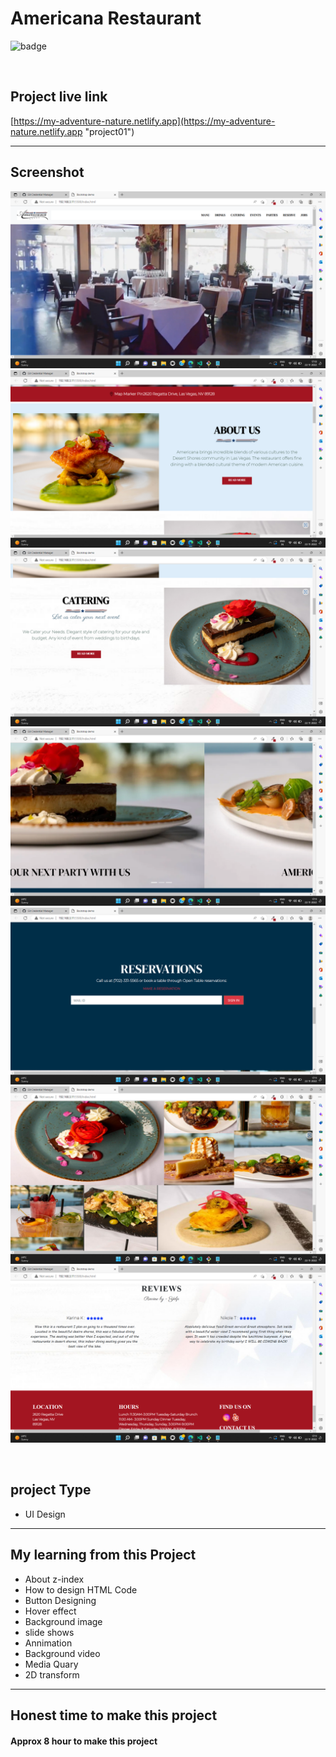 # Americana Restaurant



![badge](https://img.shields.io/badge/Technologies-HTML/CSS/Bootstrap-green)

<br>

## Project live link
[https://my-adventure-nature.netlify.app](https://my-adventure-nature.netlify.app "project01")

<hr>

## Screenshot
![](./screenshots/01.png)
![](./screenshots/02.png)
![](./screenshots/03.png)
![](./screenshots/04.png)
![](./screenshots/05.png)
![](./screenshots/06.png)
![](./screenshots/07.png)



<br>

## project Type
- UI Design


<hr>

## My learning from this Project
- About z-index
- How to design HTML Code
- Button Designing
- Hover effect
- Background image
- slide shows
- Annimation
- Background video
- Media Quary
- 2D transform



<hr>

## Honest time to make this project
#### Approx 8 hour to make this project